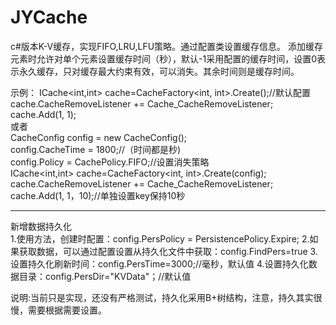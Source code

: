 # JYCache
c#版本K-V缓存，实现FIFO,LRU,LFU策略。通过配置类设置缓存信息。
添加缓存元素时允许对单个元素设置缓存时间（秒），默认-1采用配置的缓存时间，设置0表示永久缓存，只对缓存最大约束有效，可以消失。其余时间则是缓存时间。

示例：
    ICache<int,int> cache=CacheFactory<int, int>.Create();//默认配置  
    cache.CacheRemoveListener += Cache_CacheRemoveListener;  
    cache.Add(1, 1);  
    或者  
    CacheConfig config = new CacheConfig();  
    config.CacheTime = 1800;//（时间都是秒)  
    config.Policy = CachePolicy.FIFO;//设置消失策略   
    ICache<int,int> cache=CacheFactory<int, int>.Create(config);  
    cache.CacheRemoveListener += Cache_CacheRemoveListener;  
    cache.Add(1, 1，10);//单独设置key保持10秒  


-----------------------------------------------------------------------------------------

新增数据持久化  
   1.使用方法，创建时配置：config.PersPolicy = PersistencePolicy.Expire;
   2.如果获取数据，可以通过配置设置从持久化文件中获取：config.FindPers=true
   3.设置持久化刷新时间：config.PersTime=3000;//毫秒，默认值
   4.设置持久化数据目录：config.PersDir="KVData"；//默认值
   
  说明:当前只是实现，还没有严格测试，持久化采用B+树结构，注意，持久其实很慢，需要根据需要设置。
        
  
